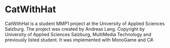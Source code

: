# CatWithHat
CatWithHat is a student MMP1 project at the University of Applied Sciences Salzburg. The project was created by Andreas Lang. Copyright by University of Applied Sciences Salzburg, MultiMedia Technology and previously listed student. It was implemented with MonoGame and  C#.
